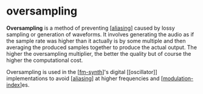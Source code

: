 # oversampling

**Oversampling** is a method of preventing [[aliasing]] caused by lossy sampling or generation of waveforms.  It involves generating the audio as if the sample rate was higher than it actually is by some multiple and then averaging the produced samples together to produce the actual output.  The higher the oversampling multiplier, the better the quality but of course the higher the computational cost.

Oversampling is used in the [[fm-synth]]'s digital [[oscillator]] implementations to avoid [[aliasing]] at higher frequencies and [[modulation-index]]es.

[//begin]: # "Autogenerated link references for markdown compatibility"
[aliasing]: aliasing "aliasing"
[fm-synth]: fm-synth "FM Synthesizer"
[modulation-index]: modulation-index "modulation index"
[//end]: # "Autogenerated link references"
